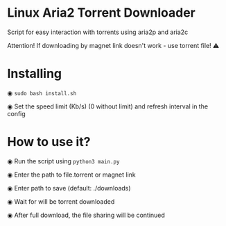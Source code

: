# Linux Aria2 Torrent Downloader
Script for easy interaction with torrents using aria2p and aria2c

Attention! If downloading by magnet link doesn't work - use torrent file! ⚠

# Installing
◉ <code>sudo bash install.sh</code>

◉ Set the speed limit (Kb/s) (0 without limit) and refresh interval in the config

# How to use it?
◉ Run the script using <code>python3 main.py</code>

◉ Enter the path to file.torrent or magnet link

◉ Enter path to save (default: ./downloads)

◉ Wait for will be torrent downloaded

◉ After full download, the file sharing will be continued
